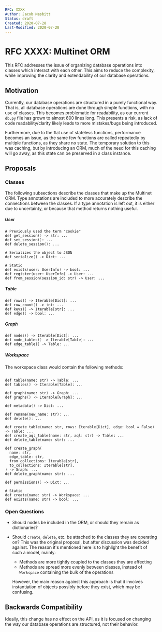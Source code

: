 ```yaml
---
RFC: XXXX
Author: Jacob Nesbitt
Status: draft
Created: 2020-07-28
Last-Modified: 2020-07-28
---
```


# RFC XXXX: Multinet ORM

This RFC addresses the issue of organizing database operations into classes which interact with each other. This aims to reduce the complexity, while improving the clarity and extendability of our database operations.

## Motivation

Currently, our database operations are structured in a purely functional way. That is, all database operations are done through simple functions, with no use of classes. This becomes problematic for readability, as our current `db.py` file has grown to almost 600 lines long. This presents a risk, as lack of code readability/clarity likely leads to more mistakes/bugs being introduced.

Furthermore, due to the flat use of stateless functions, performance becomes an issue, as the same few functions are called repeatedly by multiple functions, as they share no state. The temporary solution to this was caching, but by introducing an ORM, much of the need for this caching will go away, as this state can be preserved in a class instance.

## Proposals

### Classes
The following subsections describe the classes that make up the Multinet ORM. Type annotations are included to more accurately describe the connections between the classes. If a type annotation is left out, it is either due to uncertainty, or because that method returns nothing useful.


##### User
```
# Previously used the term "cookie"
def get_session() -> str: ...
def set_session(): ...
def delete_session(): ...

# Serializes the object to JSON
def serialize() -> Dict: ...

# Static
def exists(user: UserInfo) -> bool: ...
def register(user: UserInfo) -> User: ...
def from_session(session_id: str) -> User: ...
```

##### Table
```
def rows() -> Iterable[Dict]: ...
def row_count() -> int: ...
def keys() -> Iterable[str]: ...
def edge() -> bool: ...
```

##### Graph
```
def nodes() -> Iterable[Dict]: ...
def node_tables() -> Iterable[Table]: ...
def edge_table() -> Table: ...
```


##### Workspace
The workspace class would contain the following methods:
```

def table(name: str) -> Table: ...
def tables() -> Iterable[Table]: ...

def graph(name: str) -> Graph: ...
def graphs() -> Iterable[Graph]: ...

def metadata() -> Dict: ...

def rename(new_name: str): ...
def delete(): ...

def create_table(name: str, rows: Iterable[Dict], edge: bool = False) -> Table: ...
def create_aql_table(name: str, aql: str) -> Table: ...
def delete_table(name: str): ...

def create_graph(
  name: str,
  edge_table: str,
  from_collections: Iterable[str],
  to_collections: Iterable[str],
) -> Graph: ...
def delete_graph(name: str): ...

def permissions() -> Dict: ...

# Static
def create(name: str) -> Workspace: ...
def exists(name: str) -> bool: ...
```


### Open Questions

* Should nodes be included in the ORM, or should they remain as dictionaries?
* Should `create`, `delete`, etc. be attached to the classes they are operating on? This was the original proposal, but after discussion was decided against. The reason it's mentioned here is to highlight the benefit of such a model, mainly:
  * Methods are more tightly coupled to the classes they are affecting
  * Methods are spread more evenly between classes, instead of `Workspace` containing the bulk of the operations

  However, the main reason against this approach is that it involves instantiation of objects possibly before they exist, which may be confusing.

## Backwards Compatibility

Ideally, this change has no effect on the API, as it is focused on changing the way our database operations are structured, not their behavior.
